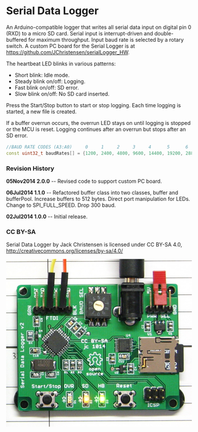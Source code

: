 # Serial Data Logger #

An Arduino-compatible logger that writes all serial data input on digital pin 0 (RXD) to a micro SD card. Serial input is interrupt-driven and double-buffered for maximum throughput. Input baud rate is selected by a rotary switch. A custom PC board for the Serial Logger is at https://github.com/JChristensen/serialLogger_HW.

The heartbeat LED blinks in various patterns:
* Short blink: Idle mode.
* Steady blink on/off: Logging.
* Fast blink on/off: SD error.
* Slow blink on/off: No SD card inserted.

Press the Start/Stop button to start or stop logging. Each time logging is started, a new file is created.

If a buffer overrun occurs, the overrun LED stays on until logging is stopped or the MCU is reset. Logging continues after an overrun but stops after an SD error.

```c++
//BAUD RATE CODES (A3:A0)     0     1     2     3     4      5      6      7      8      9
const uint32_t baudRates[] = {1200, 2400, 4800, 9600, 14400, 19200, 28800, 38400, 57600, 115200};
```

### Revision History ###

**05Nov2014 2.0.0** --  Revised code to support custom PC board.

**06Jul2014 1.1.0** --  Refactored buffer class into two classes, buffer and bufferPool. Increase buffers to 512 bytes. Direct port manipulation for LEDs. Change to SPI_FULL_SPEED. Drop 300 baud.

**02Jul2014 1.0.0** -- Initial release.
### CC BY-SA ###
Serial Data Logger by Jack Christensen is licensed under CC BY-SA 4.0, http://creativecommons.org/licenses/by-sa/4.0/

![](https://github.com/JChristensen/serialLogger/blob/master/serial_logger_pcb.jpg)

